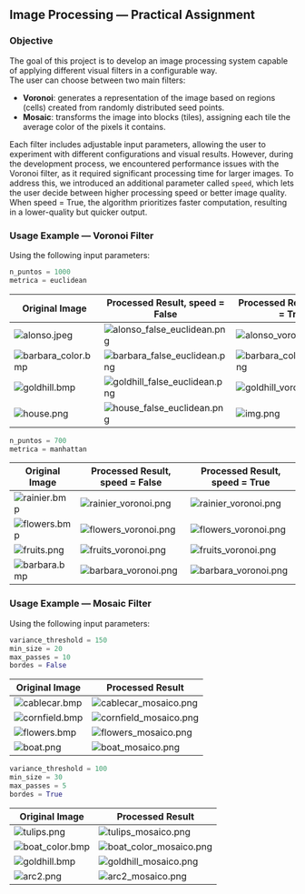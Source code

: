 ## Image Processing — Practical Assignment

### Objective

The goal of this project is to develop an image processing system capable of applying different visual filters in a configurable way.  
The user can choose between two main filters:

- **Voronoi**: generates a representation of the image based on regions (cells) created from randomly distributed seed points.
- **Mosaic**: transforms the image into blocks (tiles), assigning each tile the average color of the pixels it contains.

Each filter includes adjustable input parameters, allowing the user to experiment with different configurations and visual results. However, during the development process, we encountered performance issues with the Voronoi filter, as it required significant processing time for larger images. To address this, we introduced an additional parameter called `speed`, which lets the user decide between higher processing speed or better image quality. When speed = True, the algorithm prioritizes faster computation, resulting in a lower-quality but quicker output. 

### Usage Example — Voronoi Filter

Using the following input parameters:

```python
n_puntos = 1000
metrica = euclidean
```

| Original Image                                      | Processed Result, speed = False                                                      |  Processed Result, speed = True                                               |
|-----------------------------------------------------|--------------------------------------------------------------------------------------| ------------------------------------------------------------------------------|
| ![alonso.jpeg](test_images/alonso.jpeg)             | ![alonso_false_euclidean.png](data/data6-eucl-1000-f/alonso_false_euclidean.png)     | ![alonso_voronoi.png](data/data3-eucl-1000/alonso_voronoi.png)               |
| ![barbara_color.bmp](test_images/barbara_color.bmp) | ![barbara_false_euclidean.png](data/data6-eucl-1000-f/barbara_false_euclidean.png)   |![barbara_color_voronoi.png](data/data3-eucl-1000/barbara_color_voronoi.png) |
| ![goldhill.bmp](test_images/goldhill.bmp)           | ![goldhill_false_euclidean.png](data/data6-eucl-1000-f/goldhill_false_euclidean.png) | ![goldhill_voronoi.png](data/data3-eucl-1000/goldhill_voronoi.png) |
| ![house.png](test_images/house.png)                 | ![house_false_euclidean.png](data/data6-eucl-1000-f/house_false_euclidean.png)       | ![img.png](data/data3-eucl-1000/img.png) |

```python
n_puntos = 700
metrica = manhattan
```
| Original Image                           | Processed Result, speed = False                                   | Processed Result, speed = True                                                |
|------------------------------------------|-------------------------------------------------------------------|-----------------------------------------------------------------|
| ![rainier.bmp](test_images/rainier.bmp)  | ![rainier_voronoi.png](data/data5-manh-700-f/rainier_voronoi.png) | ![rainier_voronoi.png](data/data4-manh-700/rainier_voronoi.png) |
| ![flowers.bmp](test_images/flowers.bmp)  | ![flowers_voronoi.png](data/data5-manh-700-f/flowers_voronoi.png) | ![flowers_voronoi.png](data/data4-manh-700/flowers_voronoi.png) |
| ![fruits.png](test_images/fruits.png)    | ![fruits_voronoi.png](data/data5-manh-700-f/fruits_voronoi.png)   | ![fruits_voronoi.png](data/data4-manh-700/fruits_voronoi.png)   |
| ![barbara.bmp](test_images/barbara.bmp)  | ![barbara_voronoi.png](data/data5-manh-700-f/barbara_voronoi.png) | ![barbara_voronoi.png](data/data4-manh-700/barbara_voronoi.png) |


### Usage Example — Mosaic Filter

Using the following input parameters:

```python
variance_threshold = 150
min_size = 20
max_passes = 10
bordes = False
```

| Original Image                              | Processed Result                                     |
|---------------------------------------------|------------------------------------------------------|
| ![cablecar.bmp](test_images/cablecar.bmp)   | ![cablecar_mosaico.png](data/cablecar_mosaico.png)   |
| ![cornfield.bmp](test_images/cornfield.bmp) | ![cornfield_mosaico.png](data/cornfield_mosaico.png) |
| ![flowers.bmp](test_images/flowers.bmp)     | ![flowers_mosaico.png](data/flowers_mosaico.png)     |
| ![boat.png](test_images/boat.png)           | ![boat_mosaico.png](data/boat_mosaico.png)           |

```python
variance_threshold = 100
min_size = 30
max_passes = 5
bordes = True
```

| Original Image                                | Processed Result                                       |
|-----------------------------------------------|--------------------------------------------------------|
| ![tulips.png](test_images/tulips.png)         | ![tulips_mosaico.png](data/tulips_mosaico.png)         |
| ![boat_color.bmp](test_images/boat_color.bmp) | ![boat_color_mosaico.png](data/boat_color_mosaico.png) |
| ![goldhill.bmp](test_images/goldhill.bmp)     | ![goldhill_mosaico.png](data/goldhill_mosaico.png)     |
| ![arc2.png](test_images/arc2.png)             | ![arc2_mosaico.png](data/arc2_mosaico.png)             |
